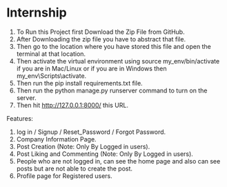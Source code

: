 # Internship

1. To Run this Project first Download the Zip File from GitHub.
2. After Downloading the zip file you have to abstract that file.
3. Then go to the location where you have stored this file and open the terminal at that location.
4. Then activate the virtual environment using source my_env/bin/activate if you are in Mac/Linux or if you are in Windows then my_env\Scripts\activate.
5. Then run the pip install requirements.txt file.
6. Then run the python manage.py runserver command to turn on the server. 
7. Then hit http://127.0.0.1:8000/  this URL.


Features:

1. log in / Signup / Reset_Password / Forgot Password.
2. Company Information Page.
3. Post Creation (Note: Only By Logged in users).
4. Post Liking and Commenting (Note: Only By Logged in users).
5. People who are not logged in, can see the home page and also can see posts but are not able to create the post.
6. Profile page for Registered users.
